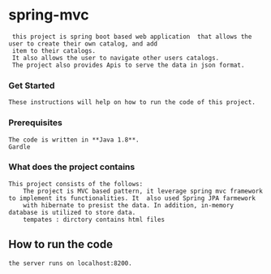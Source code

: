 # spring-mvc
     this project is spring boot based web application  that allows the user to create their own catalog, and add 
     item to their catalogs. 
     It also allows the user to navigate other users catalogs.  
     The project also provides Apis to serve the data in json format.
### Get Started
    These instructions will help on how to run the code of this project.
### Prerequisites
    The code is written in **Java 1.8**.
    Gardle
### What does the project contains
    This project consists of the follows: 
        The project is MVC based pattern, it leverage spring mvc framework to implement its functionalities. It  also used Spring JPA farmework
        with hibernate to presist the data. In addition, in-memory database is utilized to store data.
        tempates : dirctory contains html files
## How to run the code
    
    the server runs on localhost:8200.


    
